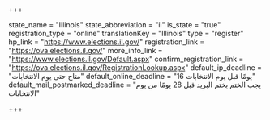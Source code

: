 +++

state_name = "Illinois"
state_abbreviation = "il"
is_state = "true"
registration_type = "online"
translationKey = "Illinois"
type = "register"
hp_link = "https://www.elections.il.gov/"
registration_link = "https://ova.elections.il.gov/"
more_info_link = "https://www.elections.il.gov/Default.aspx"
confirm_registration_link = "https://ova.elections.il.gov/RegistrationLookup.aspx"
default_ip_deadline = "متاح حتى يوم الانتخابات"
default_online_deadline = "16 يومًا قبل يوم الانتخابات"
default_mail_postmarked_deadline = "يجب الختم بختم البريد قبل 28 يومًا من يوم الانتخابات"

+++